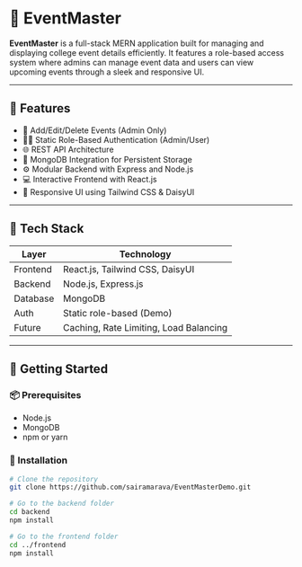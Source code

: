 # 🎉 EventMaster

**EventMaster** is a full-stack MERN application built for managing and displaying college event details efficiently. It features a role-based access system where admins can manage event data and users can view upcoming events through a sleek and responsive UI.

---

## 📌 Features

- 🧾 Add/Edit/Delete Events (Admin Only)
- 🧑‍💼 Static Role-Based Authentication (Admin/User)
- 🌐 REST API Architecture
- 💾 MongoDB Integration for Persistent Storage
- ⚙️ Modular Backend with Express and Node.js
- 💻 Interactive Frontend with React.js
- 📱 Responsive UI using Tailwind CSS & DaisyUI

---

## 🧰 Tech Stack

| Layer       | Technology                |
|------------|----------------------------|
| Frontend    | React.js, Tailwind CSS, DaisyUI |
| Backend     | Node.js, Express.js       |
| Database    | MongoDB                   |
| Auth        | Static role-based (Demo)  |
| Future      | Caching, Rate Limiting, Load Balancing |

---

## 🚀 Getting Started

### 📦 Prerequisites

- Node.js
- MongoDB
- npm or yarn

### 🔧 Installation

```bash
# Clone the repository
git clone https://github.com/sairamarava/EventMasterDemo.git

# Go to the backend folder
cd backend
npm install

# Go to the frontend folder
cd ../frontend
npm install

